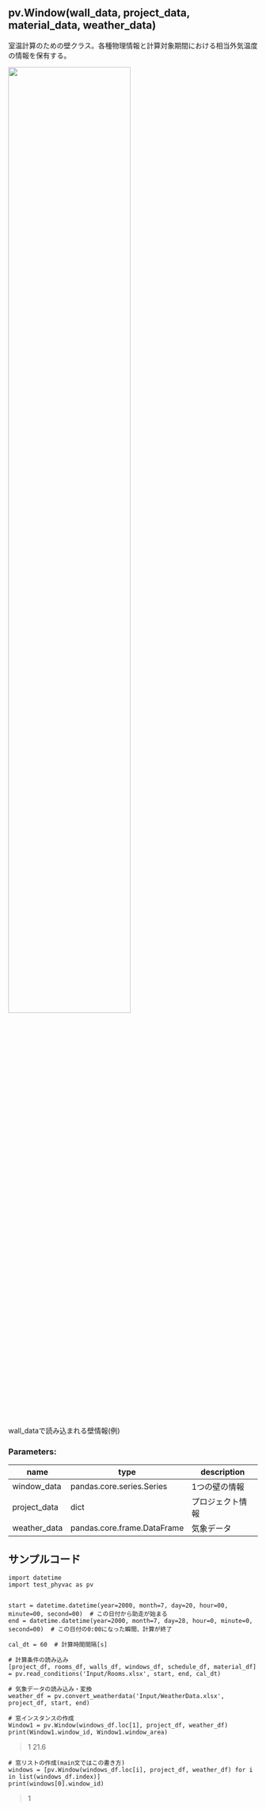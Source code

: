 ## pv.Window(wall_data, project_data, material_data, weather_data)
室温計算のための壁クラス。各種物理情報と計算対象期間における相当外気温度の情報を保有する。  
  
<img src="https://github.com/ShoheiMiyata/phyvac/assets/27459538/1479c01f-ec8e-4aa3-9aa6-5b0c16b97383.png" width=70%>  

  
wall_dataで読み込まれる壁情報(例)  
### Parameters:
|  name  |  type  | description |
| ---- | ---- | ---- |
|window_data|pandas.core.series.Series|1つの壁の情報|
|project_data|dict|プロジェクト情報|
|weather_data|pandas.core.frame.DataFrame|気象データ|
  
## サンプルコード
```
import datetime
import test_phyvac as pv


start = datetime.datetime(year=2000, month=7, day=20, hour=00, minute=00, second=00)  # この日付から助走が始まる
end = datetime.datetime(year=2000, month=7, day=28, hour=0, minute=0, second=00)  # この日付の0:00になった瞬間、計算が終了

cal_dt = 60  # 計算時間間隔[s]

# 計算条件の読み込み
[project_df, rooms_df, walls_df, windows_df, schedule_df, material_df] = pv.read_conditions('Input/Rooms.xlsx', start, end, cal_dt)

# 気象データの読み込み・変換
weather_df = pv.convert_weatherdata('Input/WeatherData.xlsx', project_df, start, end)

# 窓インスタンスの作成
Window1 = pv.Window(windows_df.loc[1], project_df, weather_df)
print(Window1.window_id, Window1.window_area)
```
> 1 21.6
```
# 窓リストの作成(main文ではこの書き方)
windows = [pv.Window(windows_df.loc[i], project_df, weather_df) for i in list(windows_df.index)]
print(windows[0].window_id)
```
> 1

